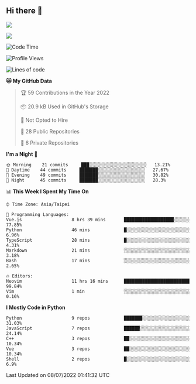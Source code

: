 ## Hi there 👋

![](https://github-readme-stats.vercel.app/api?username=CSY54&theme=nord&show_icons=true)

![](https://github-readme-stats.vercel.app/api/top-langs/?username=CSY54&theme=nord&layout=compact&card_width=445)

<!--START_SECTION:waka-->
![Code Time](http://img.shields.io/badge/Code%20Time-1%2C176%20hrs-blue)

![Profile Views](http://img.shields.io/badge/Profile%20Views-9-blue)

![Lines of code](https://img.shields.io/badge/From%20Hello%20World%20I%27ve%20Written-107%20Thousand%20lines%20of%20code-blue)

**🐱 My GitHub Data** 

> 🏆 59 Contributions in the Year 2022
 > 
> 📦 20.9 kB Used in GitHub's Storage 
 > 
> 🚫 Not Opted to Hire
 > 
> 📜 28 Public Repositories 
 > 
> 🔑 6 Private Repositories  
 > 
**I'm a Night 🦉** 

```text
🌞 Morning    21 commits     ███░░░░░░░░░░░░░░░░░░░░░░   13.21% 
🌆 Daytime    44 commits     ███████░░░░░░░░░░░░░░░░░░   27.67% 
🌃 Evening    49 commits     ███████░░░░░░░░░░░░░░░░░░   30.82% 
🌙 Night      45 commits     ███████░░░░░░░░░░░░░░░░░░   28.3%

```


📊 **This Week I Spent My Time On** 

```text
⌚︎ Time Zone: Asia/Taipei

💬 Programming Languages: 
Vue.js                   8 hrs 39 mins       ███████████████████░░░░░░   77.85% 
Python                   46 mins             █░░░░░░░░░░░░░░░░░░░░░░░░   6.96% 
TypeScript               28 mins             █░░░░░░░░░░░░░░░░░░░░░░░░   4.31% 
Markdown                 21 mins             ░░░░░░░░░░░░░░░░░░░░░░░░░   3.18% 
Bash                     17 mins             ░░░░░░░░░░░░░░░░░░░░░░░░░   2.65%

🔥 Editors: 
Neovim                   11 hrs 16 mins      █████████████████████████   99.84% 
Vim                      1 min               ░░░░░░░░░░░░░░░░░░░░░░░░░   0.16%

```

**I Mostly Code in Python** 

```text
Python                   9 repos             ███████░░░░░░░░░░░░░░░░░░   31.03% 
JavaScript               7 repos             ██████░░░░░░░░░░░░░░░░░░░   24.14% 
C++                      3 repos             ██░░░░░░░░░░░░░░░░░░░░░░░   10.34% 
Vue                      3 repos             ██░░░░░░░░░░░░░░░░░░░░░░░   10.34% 
Shell                    2 repos             █░░░░░░░░░░░░░░░░░░░░░░░░   6.9%

```



 Last Updated on 08/07/2022 01:41:32 UTC
<!--END_SECTION:waka-->

<!--
**CSY54/CSY54** is a ✨ _special_ ✨ repository because its `README.md` (this file) appears on your GitHub profile.

Here are some ideas to get you started:

- 🔭 I’m currently working on ...
- 🌱 I’m currently learning ...
- 👯 I’m looking to collaborate on ...
- 🤔 I’m looking for help with ...
- 💬 Ask me about ...
- 📫 How to reach me: ...
- 😄 Pronouns: ...
- ⚡ Fun fact: ...
-->
